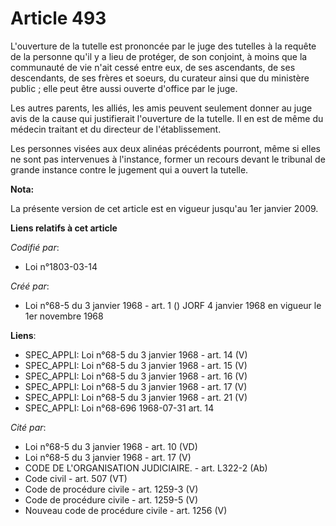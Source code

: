 # Article 493

L'ouverture de la tutelle est prononcée par le juge des tutelles à la requête de la personne qu'il y a lieu de protéger, de
son conjoint, à moins que la communauté de vie n'ait cessé entre eux, de ses ascendants, de ses descendants, de ses frères et
soeurs, du curateur ainsi que du ministère public ; elle peut être aussi ouverte d'office par le juge.

Les autres parents, les alliés, les amis peuvent seulement donner au juge avis de la cause qui justifierait l'ouverture de la
tutelle. Il en est de même du médecin traitant et du directeur de l'établissement.

Les personnes visées aux deux alinéas précédents pourront, même si elles ne sont pas intervenues à l'instance, former un
recours devant le tribunal de grande instance contre le jugement qui a ouvert la tutelle.

**Nota:**

La présente version de cet article est en vigueur jusqu'au 1er janvier 2009.

**Liens relatifs à cet article**

_Codifié par_:

  - Loi n°1803-03-14

_Créé par_:

  - Loi n°68-5 du 3 janvier 1968 - art. 1 () JORF 4 janvier 1968 en vigueur le 1er novembre 1968

**Liens**:

  - SPEC_APPLI: Loi n°68-5 du 3 janvier 1968 - art. 14 (V)
  - SPEC_APPLI: Loi n°68-5 du 3 janvier 1968 - art. 15 (V)
  - SPEC_APPLI: Loi n°68-5 du 3 janvier 1968 - art. 16 (V)
  - SPEC_APPLI: Loi n°68-5 du 3 janvier 1968 - art. 17 (V)
  - SPEC_APPLI: Loi n°68-5 du 3 janvier 1968 - art. 21 (V)
  - SPEC_APPLI: Loi n°68-696 1968-07-31 art. 14

_Cité par_:

  - Loi n°68-5 du 3 janvier 1968 - art. 10 (VD)
  - Loi n°68-5 du 3 janvier 1968 - art. 17 (V)
  - CODE DE L'ORGANISATION JUDICIAIRE. - art. L322-2 (Ab)
  - Code civil - art. 507 (VT)
  - Code de procédure civile - art. 1259-3 (V)
  - Code de procédure civile - art. 1259-5 (V)
  - Nouveau code de procédure civile - art. 1256 (V)
